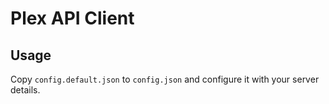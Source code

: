 # Plex API Client

## Usage

Copy `config.default.json` to `config.json` and configure it with your server
details.
